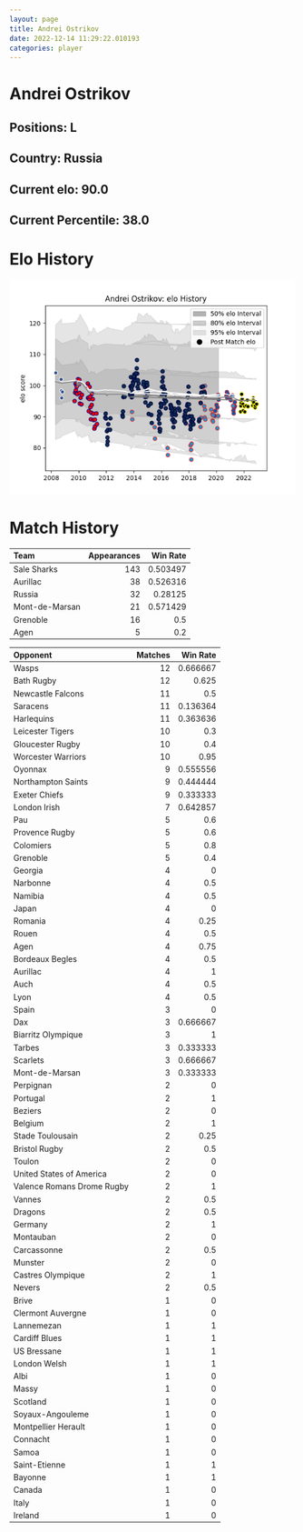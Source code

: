 ```yaml
---  
layout: page  
title: Andrei Ostrikov  
date: 2022-12-14 11:29:22.010193  
categories: player  
---
```

# Andrei Ostrikov

## Positions: L

## Country: Russia

## Current elo: 90.0

## Current Percentile: 38.0

# Elo History


![elo history](history_AndreiOstrikov.png)
# Match History


| Team           |   Appearances |   Win Rate |
|:---------------|--------------:|-----------:|
| Sale Sharks    |           143 |   0.503497 |
| Aurillac       |            38 |   0.526316 |
| Russia         |            32 |   0.28125  |
| Mont-de-Marsan |            21 |   0.571429 |
| Grenoble       |            16 |   0.5      |
| Agen           |             5 |   0.2      |

| Opponent                   |   Matches |   Win Rate |
|:---------------------------|----------:|-----------:|
| Wasps                      |        12 |   0.666667 |
| Bath Rugby                 |        12 |   0.625    |
| Newcastle Falcons          |        11 |   0.5      |
| Saracens                   |        11 |   0.136364 |
| Harlequins                 |        11 |   0.363636 |
| Leicester Tigers           |        10 |   0.3      |
| Gloucester Rugby           |        10 |   0.4      |
| Worcester Warriors         |        10 |   0.95     |
| Oyonnax                    |         9 |   0.555556 |
| Northampton Saints         |         9 |   0.444444 |
| Exeter Chiefs              |         9 |   0.333333 |
| London Irish               |         7 |   0.642857 |
| Pau                        |         5 |   0.6      |
| Provence Rugby             |         5 |   0.6      |
| Colomiers                  |         5 |   0.8      |
| Grenoble                   |         5 |   0.4      |
| Georgia                    |         4 |   0        |
| Narbonne                   |         4 |   0.5      |
| Namibia                    |         4 |   0.5      |
| Japan                      |         4 |   0        |
| Romania                    |         4 |   0.25     |
| Rouen                      |         4 |   0.5      |
| Agen                       |         4 |   0.75     |
| Bordeaux Begles            |         4 |   0.5      |
| Aurillac                   |         4 |   1        |
| Auch                       |         4 |   0.5      |
| Lyon                       |         4 |   0.5      |
| Spain                      |         3 |   0        |
| Dax                        |         3 |   0.666667 |
| Biarritz Olympique         |         3 |   1        |
| Tarbes                     |         3 |   0.333333 |
| Scarlets                   |         3 |   0.666667 |
| Mont-de-Marsan             |         3 |   0.333333 |
| Perpignan                  |         2 |   0        |
| Portugal                   |         2 |   1        |
| Beziers                    |         2 |   0        |
| Belgium                    |         2 |   1        |
| Stade Toulousain           |         2 |   0.25     |
| Bristol Rugby              |         2 |   0.5      |
| Toulon                     |         2 |   0        |
| United States of America   |         2 |   0        |
| Valence Romans Drome Rugby |         2 |   1        |
| Vannes                     |         2 |   0.5      |
| Dragons                    |         2 |   0.5      |
| Germany                    |         2 |   1        |
| Montauban                  |         2 |   0        |
| Carcassonne                |         2 |   0.5      |
| Munster                    |         2 |   0        |
| Castres Olympique          |         2 |   1        |
| Nevers                     |         2 |   0.5      |
| Brive                      |         1 |   0        |
| Clermont Auvergne          |         1 |   0        |
| Lannemezan                 |         1 |   1        |
| Cardiff Blues              |         1 |   1        |
| US Bressane                |         1 |   1        |
| London Welsh               |         1 |   1        |
| Albi                       |         1 |   0        |
| Massy                      |         1 |   0        |
| Scotland                   |         1 |   0        |
| Soyaux-Angouleme           |         1 |   0        |
| Montpellier Herault        |         1 |   0        |
| Connacht                   |         1 |   0        |
| Samoa                      |         1 |   0        |
| Saint-Etienne              |         1 |   1        |
| Bayonne                    |         1 |   1        |
| Canada                     |         1 |   0        |
| Italy                      |         1 |   0        |
| Ireland                    |         1 |   0        |